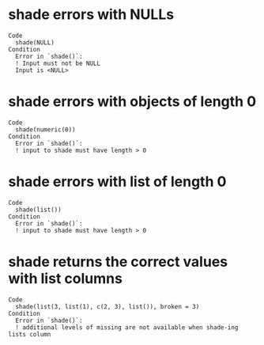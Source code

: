 # shade errors with NULLs

    Code
      shade(NULL)
    Condition
      Error in `shade()`:
      ! Input must not be NULL
      Input is <NULL>

# shade errors with objects of length 0

    Code
      shade(numeric(0))
    Condition
      Error in `shade()`:
      ! input to shade must have length > 0

# shade errors with list of length 0

    Code
      shade(list())
    Condition
      Error in `shade()`:
      ! input to shade must have length > 0

# shade returns the correct values with list columns

    Code
      shade(list(3, list(1), c(2, 3), list()), broken = 3)
    Condition
      Error in `shade()`:
      ! additional levels of missing are not available when shade-ing lists column

